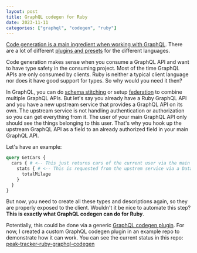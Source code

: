 ```yaml
---
layout: post
title: GraphQL codegen for Ruby
date: 2023-11-11
categories: ["graphql", "codegen", "ruby"]
---
```


[Code generation is a main ingredient when working with GraphQL](https://the-guild.dev/graphql/codegen). There are a lot of different [plugins and presets](https://the-guild.dev/graphql/codegen/plugins) for the different languages.

Code generation makes sense when you consume a GraphQL API and want to have type safety in the consuming project. Most of the time GraphQL APIs are only consumed by clients. Ruby is neither a typical client language nor does it have good support for types. So why would you need it then?

In GraphQL, you can do [schema stitching](https://the-guild.dev/graphql/stitching) or setup [federation](https://www.apollographql.com/docs/federation/) to combine multiple GraphQL APIs. But let's say you already have a Ruby GraphQL API and you have a new upstream service that provides a GraphQL API on its own. The upstream service is not handling authentication or authorization so you can get everything from it. The user of your main GraphQL API only should see the things belonging to this user. That's why you hook up the upstream GraphQL API as a field to an already authorized field in your main GraphQL API.

Let's have an example:

```graphql
query GetCars {
  cars { # <-- This just returns cars of the current user via the main GraphQL API
    stats { # <-- This is requested from the upstrem service via a DataLoader
      totalMilage
    }
  }
}
```

But now, you need to create all these types and descriptions again, so they are properly exposed to the client. Wouldn't it be nice to automate this step? **This is exactly what GraphQL codegen can do for Ruby**.

Potentially, this could be done via a generic [GraphQL codegen plugin](https://the-guild.dev/graphql/codegen/docs/custom-codegen). For now, I created a custom GraphQL codegen plugin in an example repo to demonstrate how it can work. You can see the current status in this repo: [peak-tracker-ruby-graphql-codegen](https://github.com/peterfication/peak-tracker-ruby-graphql-codegen)
